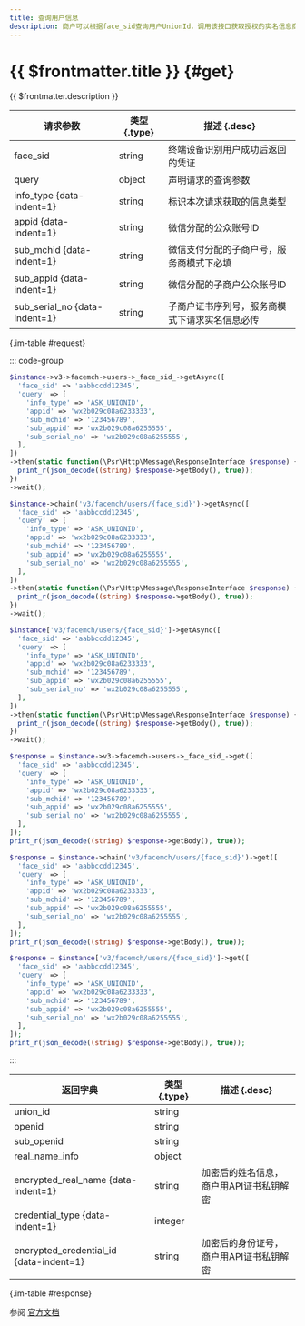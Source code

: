 ```yaml
---
title: 查询用户信息
description: 商户可以根据face_sid查询用户UnionId，调用该接口获取授权的实名信息商户需要先申请权限。
---
```


# {{ $frontmatter.title }} {#get}

{{ $frontmatter.description }}

| 请求参数 | 类型 {.type} | 描述 {.desc}
| --- | --- | ---
| face_sid | string | 终端设备识别用户成功后返回的凭证
| query | object | 声明请求的查询参数
| info_type {data-indent=1} | string | 标识本次请求获取的信息类型
| appid {data-indent=1} | string | 微信分配的公众账号ID
| sub_mchid {data-indent=1} | string | 微信支付分配的子商户号，服务商模式下必填
| sub_appid {data-indent=1} | string | 微信分配的子商户公众账号ID
| sub_serial_no {data-indent=1} | string | ⼦商户证书序列号，服务商模式下请求实名信息必传

{.im-table #request}

::: code-group

```php [异步纯链式]
$instance->v3->facemch->users->_face_sid_->getAsync([
  'face_sid' => 'aabbccdd12345',
  'query' => [
    'info_type' => 'ASK_UNIONID',
    'appid' => 'wx2b029c08a6233333',
    'sub_mchid' => '123456789',
    'sub_appid' => 'wx2b029c08a6255555',
    'sub_serial_no' => 'wx2b029c08a6255555',
  ],
])
->then(static function(\Psr\Http\Message\ResponseInterface $response) {
  print_r(json_decode((string) $response->getBody(), true));
})
->wait();
```

```php [异步声明式]
$instance->chain('v3/facemch/users/{face_sid}')->getAsync([
  'face_sid' => 'aabbccdd12345',
  'query' => [
    'info_type' => 'ASK_UNIONID',
    'appid' => 'wx2b029c08a6233333',
    'sub_mchid' => '123456789',
    'sub_appid' => 'wx2b029c08a6255555',
    'sub_serial_no' => 'wx2b029c08a6255555',
  ],
])
->then(static function(\Psr\Http\Message\ResponseInterface $response) {
  print_r(json_decode((string) $response->getBody(), true));
})
->wait();
```

```php [异步属性式]
$instance['v3/facemch/users/{face_sid}']->getAsync([
  'face_sid' => 'aabbccdd12345',
  'query' => [
    'info_type' => 'ASK_UNIONID',
    'appid' => 'wx2b029c08a6233333',
    'sub_mchid' => '123456789',
    'sub_appid' => 'wx2b029c08a6255555',
    'sub_serial_no' => 'wx2b029c08a6255555',
  ],
])
->then(static function(\Psr\Http\Message\ResponseInterface $response) {
  print_r(json_decode((string) $response->getBody(), true));
})
->wait();
```

```php [同步纯链式]
$response = $instance->v3->facemch->users->_face_sid_->get([
  'face_sid' => 'aabbccdd12345',
  'query' => [
    'info_type' => 'ASK_UNIONID',
    'appid' => 'wx2b029c08a6233333',
    'sub_mchid' => '123456789',
    'sub_appid' => 'wx2b029c08a6255555',
    'sub_serial_no' => 'wx2b029c08a6255555',
  ],
]);
print_r(json_decode((string) $response->getBody(), true));
```

```php [同步声明式]
$response = $instance->chain('v3/facemch/users/{face_sid}')->get([
  'face_sid' => 'aabbccdd12345',
  'query' => [
    'info_type' => 'ASK_UNIONID',
    'appid' => 'wx2b029c08a6233333',
    'sub_mchid' => '123456789',
    'sub_appid' => 'wx2b029c08a6255555',
    'sub_serial_no' => 'wx2b029c08a6255555',
  ],
]);
print_r(json_decode((string) $response->getBody(), true));
```

```php [同步属性式]
$response = $instance['v3/facemch/users/{face_sid}']->get([
  'face_sid' => 'aabbccdd12345',
  'query' => [
    'info_type' => 'ASK_UNIONID',
    'appid' => 'wx2b029c08a6233333',
    'sub_mchid' => '123456789',
    'sub_appid' => 'wx2b029c08a6255555',
    'sub_serial_no' => 'wx2b029c08a6255555',
  ],
]);
print_r(json_decode((string) $response->getBody(), true));
```

:::

| 返回字典 | 类型 {.type} | 描述 {.desc}
| --- | --- | ---
| union_id | string | 
| openid | string | 
| sub_openid | string | 
| real_name_info | object | 
| encrypted_real_name {data-indent=1} | string | 加密后的姓名信息，商户用API证书私钥解密
| credential_type {data-indent=1} | integer | 
| encrypted_credential_id {data-indent=1} | string | 加密后的身份证号，商户用API证书私钥解密

{.im-table #response}

参阅 [官方文档](https://pay.weixin.qq.com/wiki/doc/wxfacepay/develop/android/sid.html)
